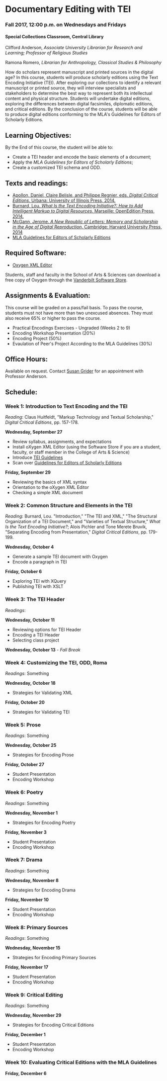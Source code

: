 # Documentary Editing with TEI   
### Fall 2017, 12:00 p.m. on Wednesdays and Fridays
#### Special Collections Classroom, Central Library

Clifford Anderson, *Associate University Librarian for Research and Learning; Professor of Religious Studies*

Ramona Romero, *Librarian for Anthropology, Classical Studies & Philosophy*

How do scholars represent manuscript and printed sources in the digital age? In this course, students will produce scholarly editions using the Text Encoding Initiative (TEI). After exploring our collections to identify a relevant manuscript or printed source, they will interview specialists and stakeholders to determine the best way to represent both its intellectual content and physical structure. Students will undertake digital editions, exploring the differences between digital facsimiles, diplomatic editions, and critical editions. By the conclusion of the course, students will be able to produce digital editions conforming to the MLA's Guidelines for Editors of Scholarly Editions. 

## Learning Objectives:

By the End of this course, the student will be able to:

* Create a TEI header and encode the basic elements of a document;
* Apply the *MLA Guidelines for Editors of Scholarly Editions*;
* Create a customized TEI schema and ODD.

## Texts and readings:

* [Apollon, Daniel, Claire Belisle, and Philippe Regnier, eds. *Digital Critical Editions*. Urbana: University of Illinois Press, 2014.](http://discoverlibrary.vanderbilt.edu/VANDERBILT:Blended:vanunicorn4723167)   
* [Burnard, Lou. *What Is the Text Encoding Initiative?: How to Add Intelligent Markup to Digital Resources*. Marseille: OpenEdition Press, 2014.](http://books.openedition.org/oep/426)  
* [McGann, Jerome. *A New Republic of Letters: Memory and Scholarship in the Age of Digital Reproduction*. Cambridge: Harvard University Press, 2014](http://ebookcentral.proquest.com.proxy.library.vanderbilt.edu/lib/Vand/detail.action?docID=3301420)
* [MLA Guidelines for Editors of Scholarly Editions](https://www.mla.org/Resources/Research/Surveys-Reports-and-Other-Documents/Publishing-and-Scholarship/Reports-from-the-MLA-Committee-on-Scholarly-Editions/Guidelines-for-Editors-of-Scholarly-Editions)   

## Required Software:

* [Oxygen XML Editor](https://www.oxygenxml.com/)

Students, staff and faculty in the School of Arts & Sciences can download a free copy of Oxygen through the [Vanderbilt Software Store](https://it-vbe.proxy.library.vanderbilt.edu/software-store/). 

## Assignments & Evaluation:

This course will be graded on a pass/fail basis. To pass the course, students must not have more than two unexcused absences. They must also receive 65% or higher to pass the course.

* Practical Encodings Exercises - Ungraded (Weeks 2 to 9)
* Encoding Workshop Presentation (20%)
* Encoding Project (50%)
* Evaulation of Peer's Project According to the MLA Guidelines (30%)

## Office Hours:

Available on request. Contact <a href="emailto:susan.d.grider@vanderbilt.edu">Susan Grider</a> for an appointment with Professor Anderson.

## Schedule:

### Week 1:  Introduction to Text Encoding and the TEI

*Reading*: Claus Huitfeldt, "Markup Technology and Textual Scholarship," *Digital Critical Editions*, pp. 157-178.

**Wednesday, September 27** 

* Review syllabus, assignments, and expectations
* Install oXygen XML Editor (using the Software Store if you are a student, faculty, or staff member in the College of Arts & Science)
* Introduce [TEI Guidelines](http://www.tei-c.org/Guidelines/)
* Scan over [Guidelines for Editors of Scholarly Editions](https://www.mla.org/Resources/Research/Surveys-Reports-and-Other-Documents/Publishing-and-Scholarship/Reports-from-the-MLA-Committee-on-Scholarly-Editions/Guidelines-for-Editors-of-Scholarly-Editions)

**Friday, September 29**

* Reviewing the basics of XML syntax
* Orientation to the oXygen XML Editor
* Checking a simple XML document

### Week 2:  Common Structure and Elements in the TEI

*Reading*: Burnard, Lou. "Introduction," "The TEI and XML," "The Structural Organization of a TEI Document," and "Varieties of Textual Structure," *What Is the Text Encoding Initiative?*; Alois Pichler and Tone Merete Bruvik, "Separating Encoding from Presentation," *Digital Critical Editions*, pp. 179-199.

**Wednesday, October 4**

* Generate a sample TEI document with Oxygen
* Encode a paragraph in TEI

**Friday, October 6**

* Exploring TEI with XQuery
* Publishing TEI with XSLT

### Week 3:  The TEI Header

*Readings*: 

**Wednesday, October 11**

* Reviewing options for TEI Header
* Encoding a TEI Header
* Selecting class project

**Wednesday, October 13** - *Fall Break*

### Week 4:  Customizing the TEI, ODD, Roma

*Readings*:  Something

**Wednesday, October 18** 

* Strategies for Validating XML

**Friday, October 20**

* Strategies for Validating TEI

### Week 5:  Prose

*Readings*:  Something

**Wednesday, October 25**

* Strategies for Encoding Prose

**Friday, October 27**

* Student Presentation
* Encoding Workshop

### Week 6:  Poetry

*Readings*:  Something

**Wednesday, November 1** 

* Strategies for Encoding Poetry

**Friday, November 3**

* Student Presentation
* Encoding Workshop

### Week 7:  Drama

*Readings*:  Something

**Wednesday, November 8**

* Strategies for Encoding Drama

**Friday, November 10**

* Student Presentation
* Encoding Workshop

### Week 8:  Primary Sources

*Readings*:  Something

**Wednesday, November 15** 

* Strategies for Encoding Primary Sources

**Friday, November 17**

* Student Presentation
* Encoding Workshop

### Week 9:  Critical Editing

*Readings*:  Something

**Wednesday, November 29** 

* Strategies for Encoding Critical Editions

**Friday, December 1**

* Student Presentation
* Encoding Workshop

### Week 10: Evaluating Critical Editions with the MLA Guidelines

**Friday, December 6**



